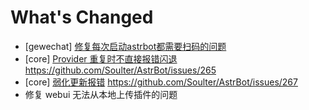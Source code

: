 # What's Changed

- [gewechat] [修复每次启动astrbot都需要扫码的问题](https://github.com/Soulter/AstrBot/commit/fd5d7dd37a6d74f81a148bbebef8516aa0cb5540)
- [core] [Provider 重复时不直接报错闪退](https://github.com/Soulter/AstrBot/commit/b61f9be18db9a6b8b3c5b6b36553f66dd2b79375) https://github.com/Soulter/AstrBot/issues/265
- [core] [弱化更新报错](https://github.com/Soulter/AstrBot/commit/0ba0150fd8ff2062dbe83889163888ba3e33bd49) https://github.com/Soulter/AstrBot/issues/267 
- 修复 webui 无法从本地上传插件的问题